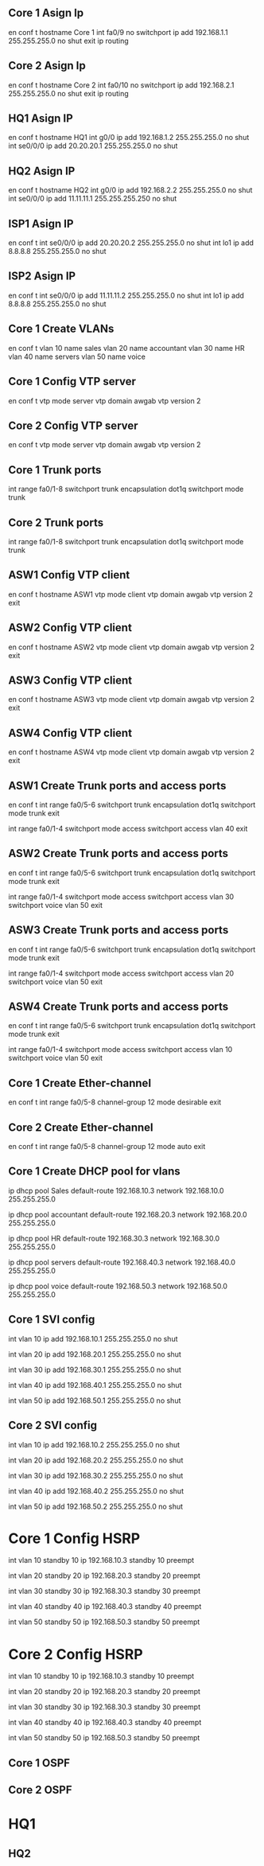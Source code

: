 Core 1 Asign Ip
-----------------
en
conf t
hostname Core 1
int fa0/9
no switchport 
ip add 192.168.1.1 255.255.255.0 
no shut
exit
ip routing

Core 2 Asign Ip
-----------------
en
conf t
hostname Core 2
int fa0/10
no switchport 
ip add 192.168.2.1 255.255.255.0 
no shut
exit
ip routing

HQ1 Asign IP 
-------------------
en
conf t
hostname HQ1
int g0/0
ip add 192.168.1.2 255.255.255.0
no shut
int se0/0/0
ip add 20.20.20.1 255.255.255.0
no shut


HQ2 Asign IP
----------------------------
en
conf t
hostname HQ2
int g0/0
ip add 192.168.2.2 255.255.255.0
no shut
int se0/0/0
ip add 11.11.11.1 255.255.255.250
no shut

ISP1 Asign IP
----------------------- 
en
conf t
int se0/0/0
ip add 20.20.20.2 255.255.255.0
no shut
int lo1
ip add 8.8.8.8 255.255.255.0
no shut

ISP2 Asign IP
----------------------------
en 
conf t
int se0/0/0
ip add 11.11.11.2 255.255.255.0
no shut
int lo1
ip add 8.8.8.8 255.255.255.0
no shut

Core 1 Create VLANs
-------------------------------
en
conf t
vlan 10
name sales
vlan 20
name accountant
vlan 30
name HR
vlan 40
name servers
vlan 50 
name voice

Core 1 Config VTP server 
-----------------------------
en
conf t
vtp mode server
vtp domain awgab
vtp version 2


Core 2 Config VTP server
---------------------------------------------
en
conf t
vtp mode server
vtp domain awgab
vtp version 2


Core 1 Trunk ports
-------------------------------------
int range fa0/1-8
switchport trunk encapsulation dot1q
switchport mode trunk

 
Core 2 Trunk ports
-------------------------------------
int range fa0/1-8
switchport trunk encapsulation dot1q
switchport mode trunk



ASW1 Config VTP client 
---------------------------------------
en
conf t
hostname ASW1
vtp mode client
vtp domain awgab
vtp version 2
exit


ASW2 Config VTP client 
---------------------------------------
en
conf t
hostname ASW2
vtp mode client
vtp domain awgab
vtp version 2
exit

ASW3 Config VTP client 
---------------------------------------
en
conf t
hostname ASW3
vtp mode client
vtp domain awgab
vtp version 2
exit

ASW4 Config VTP client 
---------------------------------------
en
conf t
hostname ASW4
vtp mode client
vtp domain awgab
vtp version 2
exit


ASW1 Create Trunk ports and access ports
-----------------------------------------

en
conf t
int range fa0/5-6
switchport trunk encapsulation dot1q
switchport mode trunk
exit

int range fa0/1-4
switchport mode access
switchport access vlan 40
exit

ASW2 Create Trunk ports and access ports
-----------------------------------------

en
conf t
int range fa0/5-6
switchport trunk encapsulation dot1q
switchport mode trunk
exit

int range fa0/1-4
switchport mode access
switchport access vlan 30
switchport voice vlan 50
exit


ASW3 Create Trunk ports and access ports
-----------------------------------------

en
conf t
int range fa0/5-6
switchport trunk encapsulation dot1q
switchport mode trunk
exit

int range fa0/1-4
switchport mode access
switchport access vlan 20
switchport voice vlan 50
exit


ASW4 Create Trunk ports and access ports
-----------------------------------------

en
conf t
int range fa0/5-6
switchport trunk encapsulation dot1q
switchport mode trunk
exit

int range fa0/1-4
switchport mode access
switchport access vlan 10
switchport voice vlan 50
exit

Core 1 Create Ether-channel
--------------------------------
en
conf t
int range fa0/5-8
channel-group 12 mode desirable
exit

Core 2 Create Ether-channel
----------------------------
en
conf t
int range fa0/5-8
channel-group 12 mode auto
exit


Core 1 Create DHCP pool for vlans
----------------------------------------
ip dhcp pool Sales
default-route 192.168.10.3 
network 192.168.10.0 255.255.255.0

ip dhcp pool accountant
default-route 192.168.20.3
network 192.168.20.0 255.255.255.0

ip dhcp pool HR
default-route 192.168.30.3
network 192.168.30.0 255.255.255.0

ip dhcp pool servers
default-route 192.168.40.3
network 192.168.40.0 255.255.255.0

ip dhcp pool voice
default-route 192.168.50.3
network 192.168.50.0 255.255.255.0



Core 1 SVI config
-----------------------------
int vlan 10
ip add 192.168.10.1 255.255.255.0
no shut

int vlan 20
ip add 192.168.20.1 255.255.255.0
no shut

int vlan 30
ip add 192.168.30.1 255.255.255.0
no shut

int vlan 40
ip add 192.168.40.1 255.255.255.0
no shut



int vlan 50
ip add 192.168.50.1 255.255.255.0
no shut


Core 2 SVI config
-----------------------------
int vlan 10
ip add 192.168.10.2 255.255.255.0
no shut

int vlan 20
ip add 192.168.20.2 255.255.255.0
no shut

int vlan 30
ip add 192.168.30.2 255.255.255.0
no shut

int vlan 40
ip add 192.168.40.2 255.255.255.0
no shut



int vlan 50
ip add 192.168.50.2 255.255.255.0
no shut



Core 1 Config HSRP
=========================
int vlan 10
standby 10 ip 192.168.10.3
standby 10 preempt

int vlan 20
standby 20 ip 192.168.20.3
standby 20 preempt

int vlan 30
standby 30 ip 192.168.30.3
standby 30 preempt


int vlan 40
standby 40 ip 192.168.40.3
standby 40 preempt

int vlan 50
standby 50 ip 192.168.50.3
standby 50 preempt


Core 2 Config HSRP
=========================
int vlan 10
standby 10 ip 192.168.10.3
standby 10 preempt

int vlan 20
standby 20 ip 192.168.20.3
standby 20 preempt

int vlan 30
standby 30 ip 192.168.30.3
standby 30 preempt


int vlan 40
standby 40 ip 192.168.40.3
standby 40 preempt

int vlan 50
standby 50 ip 192.168.50.3
standby 50 preempt


Core 1 OSPF 
------------------------






Core 2 OSPF
-------------------



HQ1
===================





HQ2
-------------------
